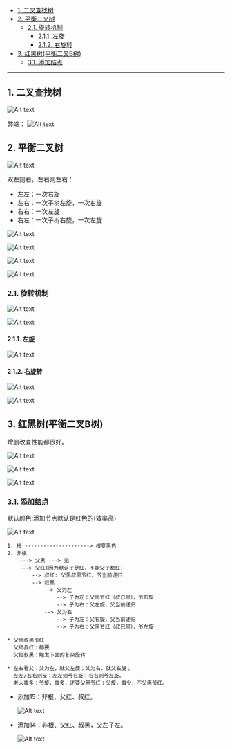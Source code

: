 - [1. 二叉查找树](#1-二叉查找树)
- [2. 平衡二叉树](#2-平衡二叉树)
  - [2.1. 旋转机制](#21-旋转机制)
    - [2.1.1. 左旋](#211-左旋)
    - [2.1.2. 右旋转](#212-右旋转)
- [3. 红黑树(平衡二叉B树)](#3-红黑树平衡二叉b树)
  - [3.1. 添加结点](#31-添加结点)

---
## 1. 二叉查找树
![Alt text](../../images/image-6.png)

弊端：
![Alt text](../../images/image-7.png)

## 2. 平衡二叉树

![Alt text](../../images/image-8.png)

双左则右，左右则左右：
- 左左：一次右旋
- 左右：一次子树左旋，一次右旋
- 右右：一次左旋
- 右左：一次子树右旋，一次左旋

![Alt text](../../images/image-14.png)

![Alt text](../../images/image-15.png)

![Alt text](../../images/image-16.png)

![Alt text](../../images/image-17.png)

### 2.1. 旋转机制

![Alt text](../../images/image-9.png)

![Alt text](../../images/image-10.png)

#### 2.1.1. 左旋

![Alt text](../../images/image-11.png)

#### 2.1.2. 右旋转

![Alt text](../../images/image-12.png)

![Alt text](../../images/image-13.png)

## 3. 红黑树(平衡二叉B树)

增删改查性能都很好。

![Alt text](../../images/image-18.png)

![Alt text](../../images/image-19.png)

![Alt text](../../images/image-20.png)

### 3.1. 添加结点

默认颜色:添加节点默认是红色的(效率高)

![Alt text](../../images/image-21.png)

```
1. 根 ---------------------> 根变黑色
2. 非根
    ---> 父黑 ---> 无
    ---> 父红(因为默认子是红，不能父子都红)
        --> 叔红: 父黑叔黑爷红、爷当前递归
        --> 叔黑：
            --> 父为左
                --> 子为左：父黑爷红（叔已黑），爷右旋
                --> 子为右：父左旋，父当前递归
            --> 父为右
                --> 子为左：父右旋，父当前递归
                --> 子为右：父黑爷红（叔已黑），爷左旋

* 父黑叔黑爷红
  父红叔红：都要
  父红叔黑：触发下面的复杂旋转

* 左右看父：父为左，就父左旋；父为右，就父右旋；
  左左/右右则反：左左则爷右旋；右右则爷左旋。
  老人事多：爷旋，事多，还要父黑爷红；父旋，事少，不父黑爷红。
```

- 添加15：非根、父红、叔红。

    ![Alt text](../../images/image-23.png)

- 添加14：非根、父红、叔黑，父左子左。

    ![Alt text](../../images/image-24.png)